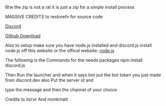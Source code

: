 Btw the zip is not a rat it is just a zip for a simple install process 

MASSIVE CREDITS to restorefn for source code

[Discord](https://discord.gg/YCkrtygxFr)



[Github Download](blob:https://github.com/75915ae7-5c69-4b32-a2ff-6b95d3d8e5d2)


Also to setup make sure you have node.js installed and discord.js  install node.js off this website or the offical website: [node.js](https://nodejs.org/en/download)

The following is the Commands for the needs packages npm install discord.js


  Then Run the launcher and when it says bot put the bot token you just made from discord.dev also Put the server id and

  type the message and then the channel of your choice

  Credits to itzrxr And monkmatt
